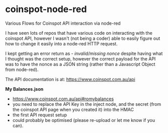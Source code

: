 # coinspot-node-red
Various Flows for Coinspot API interaction via node-red

I have seen lots of repos that have various code on interacting with the coinspot API, however I wasn't (not being a coder) able to easily figure out how to change it easily into a node-red HTTP request.

I kept getting an error return as - *invalid/missing nonce* despite having what I thought was the correct setup, however the correct payload for the API was to have the nonce as a JSON string (rather than a Javascript Object from node-red).


The API documentation is at: https://www.coinspot.com.au/api

**My Balances.json**
- https://www.coinspot.com.au/api#romybalances 	
- you need to replace the API Key in the inject node, and the secret (from the coinspot API page when you created it) into the HMAC
 - the first API request setup
 - could probably be optimised (please re-upload or let me know if you can).
